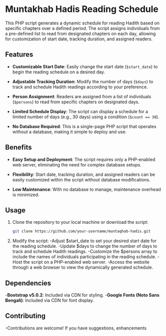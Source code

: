 # Muntakhab Hadis Reading Schedule

This PHP script generates a dynamic schedule for reading Hadith based on specific chapters over a defined period. The script assigns individuals from a pre-defined list to read from designated chapters on each day, allowing for customization of start date, tracking duration, and assigned readers.

## Features

- **Customizable Start Date**: Easily change the start date (`$start_date`) to begin the reading schedule on a desired day.
  
- **Adjustable Tracking Duration**: Modify the number of days (`$days`) to track and schedule Hadith readings according to your preference.

- **Person Assignment**: Readers are assigned from a list of individuals (`$persons`) to read from specific chapters on designated days.

- **Limited Schedule Display**: The script can display a schedule for a limited number of days (e.g., 30 days) using a condition (`$count == 30`).

- **No Database Required**: This is a single-page PHP script that operates without a database, making it simple to deploy and use.

## Benefits

- **Easy Setup and Deployment**: The script requires only a PHP-enabled web server, eliminating the need for complex database setups.

- **Flexibility**: Start date, tracking duration, and assigned readers can be easily customized within the script without database modifications.

- **Low Maintenance**: With no database to manage, maintenance overhead is minimized.

## Usage

1. Clone the repository to your local machine or download the script:
   ```bash
   git clone https://github.com/your-username/muntaqhab-hadis.git
   
2. Modify the script:
-Adjust $start_date to set your desired start date for the reading schedule.
-Update $days to change the number of days to track and schedule Hadith readings.
-Customize the $persons array to include the names of individuals participating in the reading schedule.
-Host the script on a PHP-enabled web server.
-Access the website through a web browser to view the dynamically generated schedule.

## Dependencies
-**Bootstrap v5.0.2**: Included via CDN for styling.
-**Google Fonts (Noto Sans Bengali)**: Included via CDN for font display.

## Contributing
-Contributions are welcome! If you have suggestions, enhancements
